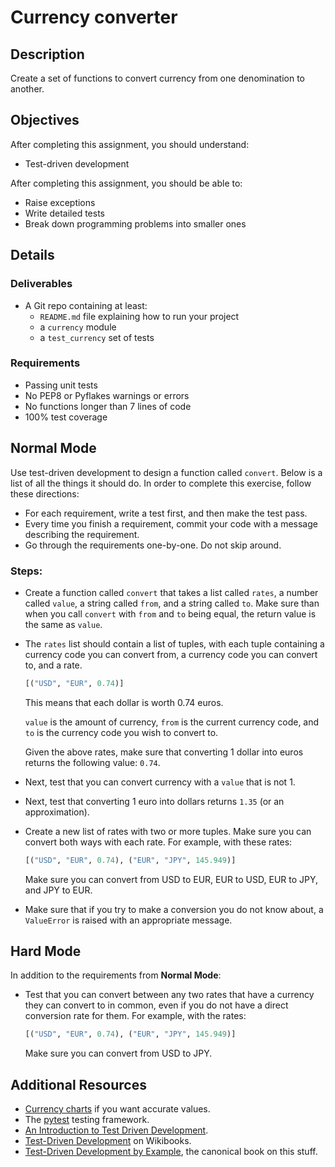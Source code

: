 # Currency converter

## Description

Create a set of functions to convert currency from one denomination to another.

## Objectives

After completing this assignment, you should understand:

- Test-driven development

After completing this assignment, you should be able to:

- Raise exceptions
- Write detailed tests
- Break down programming problems into smaller ones

## Details

### Deliverables

- A Git repo containing at least:
  - `README.md` file explaining how to run your project
  - a `currency` module
  - a `test_currency` set of tests

### Requirements

- Passing unit tests
- No PEP8 or Pyflakes warnings or errors
- No functions longer than 7 lines of code
- 100% test coverage

## Normal Mode

Use test-driven development to design a function called `convert`. Below is a list of all the things it should do. In order to complete this exercise, follow these directions:

- For each requirement, write a test first, and then make the test pass.
- Every time you finish a requirement, commit your code with a message describing the requirement.
- Go through the requirements one-by-one. Do not skip around.

### Steps:

- Create a function called `convert` that takes a list called `rates`, a number called `value`, a string called `from`, and a string called `to`. Make sure than when you call `convert` with `from` and `to` being equal, the return value is the same as `value`.

- The `rates` list should contain a list of tuples, with each tuple containing a currency code you can convert from, a currency code you can convert to, and a rate.

  ```py
  [("USD", "EUR", 0.74)]
  ```

  This means that each dollar is worth 0.74 euros.

  `value` is the amount of currency, `from` is the current currency code, and `to` is the currency code you wish to convert to.

  Given the above rates, make sure that converting 1 dollar into euros returns the following value: `0.74`.

- Next, test that you can convert currency with a `value` that is not 1.
- Next, test that converting 1 euro into dollars returns `1.35` (or an approximation).
- Create a new list of rates with two or more tuples. Make sure you can convert both ways with each rate. For example, with these rates:

  ```py
  [("USD", "EUR", 0.74), ("EUR", "JPY", 145.949)]
  ```

  Make sure you can convert from USD to EUR, EUR to USD, EUR to JPY, and JPY to EUR.

- Make sure that if you try to make a conversion you do not know about, a `ValueError` is raised with an appropriate message.

## Hard Mode

In addition to the requirements from **Normal Mode**:

- Test that you can convert between any two rates that have a currency they can convert to in common, even if you do not have a direct conversion rate for them. For example, with the rates:

  ```py
  [("USD", "EUR", 0.74), ("EUR", "JPY", 145.949)]
  ```

  Make sure you can convert from USD to JPY.

## Additional Resources

- [Currency charts](http://www.xe.com/currencycharts/) if you want accurate values.
- The [pytest](http://pytest.org/latest/) testing framework.
- [An Introduction to Test Driven Development](https://www.codeenigma.com/community/blog/introduction-test-driven-development).
- [Test-Driven Development](https://en.wikibooks.org/wiki/Introduction_to_Software_Engineering/Testing/Test-driven_Development) on Wikibooks.
- [Test-Driven Development by Example](http://www.amazon.com/Test-Driven-Development-By-Example/dp/0321146530), the canonical book on this stuff.

